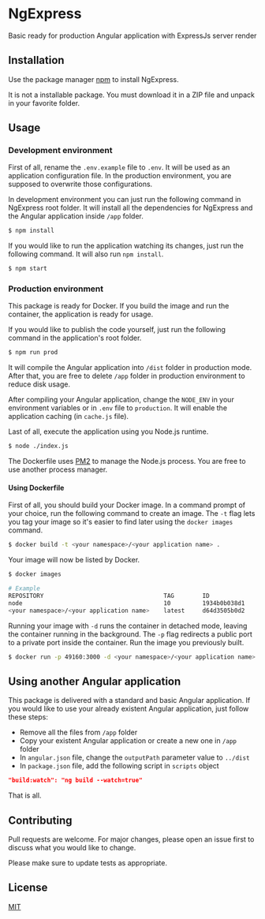 # NgExpress

Basic ready for production Angular application with ExpressJs server render

## Installation

Use the package manager [npm](https://www.npmjs.com/) to install NgExpress.

It is not a installable package. You must download it in a ZIP file and unpack in your favorite folder.

## Usage

### Development environment
First of all, rename the `.env.example` file to `.env`. It will be used as an application configuration file. In the production environment, you are supposed to overwrite those configurations.

In development environment you can just run the following command in NgExpress root folder. It will install all the dependencies for NgExpress and the Angular application inside `/app` folder.

```bash
$ npm install
```

If you would like to run the application watching its changes, just run the following command. It will also run `npm install`.

```bash
$ npm start
```

### Production environment
This package is ready for Docker. If you build the image and run the container, the application is ready for usage.

If you would like to publish the code yourself, just run the following command in the application's root folder.

```bash
$ npm run prod
```

It will compile the Angular application into `/dist` folder in production mode. After that, you are free to delete `/app` folder in production environment to reduce disk usage.

After compiling your Angular application, change the `NODE_ENV` in your environment variables or in `.env` file to `production`. It will enable the application caching (in `cache.js` file).

Last of all, execute the application using you Node.js runtime.

```bash
$ node ./index.js
```

The Dockerfile uses [PM2](http://pm2.keymetrics.io) to manage the Node.js process. You are free to use another process manager.

#### Using Dockerfile

First of all, you should build your Docker image. In a command prompt of your choice, run the following command to create an image. The `-t` flag lets you tag your image so it's easier to find later using the `docker images` command.

```bash
$ docker build -t <your namespace>/<your application name> .
```

Your image will now be listed by Docker.

```bash
$ docker images

# Example
REPOSITORY                                  TAG        ID              CREATED
node                                        10         1934b0b038d1    5 days ago
<your namespace>/<your application name>    latest     d64d3505b0d2    1 minute ago
```

Running your image with `-d` runs the container in detached mode, leaving the container running in the background. The `-p` flag redirects a public port to a private port inside the container. Run the image you previously built.

```bash
$ docker run -p 49160:3000 -d <your namespace>/<your application name>
```

## Using another Angular application
This package is delivered with a standard and basic Angular application. If you would like to use your already existent Angular application, just follow these steps:

- Remove all the files from `/app` folder
- Copy your existent Angular application or create a new one in `/app` folder
- In `angular.json` file, change the `outputPath` parameter value to `../dist`
- In `package.json` file, add the following script in `scripts` object

```json
"build:watch": "ng build --watch=true"
```

That is all.

## Contributing
Pull requests are welcome. For major changes, please open an issue first to discuss what you would like to change.

Please make sure to update tests as appropriate.

## License
[MIT](https://choosealicense.com/licenses/mit/)
